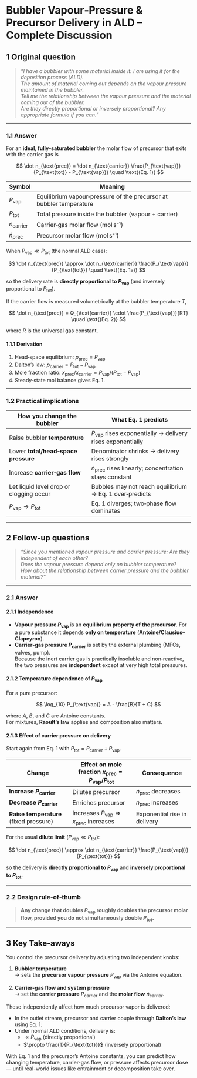 # Bubbler Vapour‑Pressure & Precursor Delivery in ALD – Complete Discussion

## 1  Original question  
> *“I have a bubbler with some material inside it. I am using it for the deposition process (ALD).  
> The amount of material coming out depends on the vapour pressure maintained in the bubbler.  
> Tell me the relationship between the vapour pressure and the material coming out of the bubbler.  
> Are they directly proportional or inversely proportional? Any appropriate formula if you can.”*

---

### 1.1  Answer  

For an **ideal, fully‑saturated bubbler** the molar flow of precursor that exits with the carrier gas is  

$$
\dot n_{\text{prec}} = 
\dot n_{\text{carrier}}
\frac{P_{\text{vap}}}{P_{\text{tot}} - P_{\text{vap}}}
\quad \text{(Eq. 1)}
$$

| Symbol | Meaning |
|--------|---------|
| $P_{\text{vap}}$ | Equilibrium vapour‑pressure of the precursor at bubbler temperature |
| $P_{\text{tot}}$ | Total pressure inside the bubbler (vapour + carrier) |
| $\dot n_{\text{carrier}}$ | Carrier‑gas molar flow (mol s⁻¹) |
| $\dot n_{\text{prec}}$ | Precursor molar flow (mol s⁻¹) |

When $P_{\text{vap}} \ll P_{\text{tot}}$ (the normal ALD case):  

$$
\dot n_{\text{prec}} \approx 
\dot n_{\text{carrier}}
\frac{P_{\text{vap}}}{P_{\text{tot}}}
\quad \text{(Eq. 1a)}
$$

so the delivery rate is **directly proportional to $P_{\text{vap}}$** (and inversely proportional to $P_{\text{tot}}$).  

If the carrier flow is measured volumetrically at the bubbler temperature $T$,  

$$
\dot n_{\text{prec}} = Q_{\text{carrier}} \cdot \frac{P_{\text{vap}}}{RT}
\quad \text{(Eq. 2)}
$$

where $R$ is the universal gas constant.

#### 1.1.1  Derivation  
1. Head‑space equilibrium: $p_{\text{prec}} = P_{\text{vap}}$  
2. Dalton’s law: $p_{\text{carrier}} = P_{\text{tot}} - P_{\text{vap}}$  
3. Mole fraction ratio: $x_{\text{prec}} / x_{\text{carrier}} = P_{\text{vap}} / (P_{\text{tot}} - P_{\text{vap}})$  
4. Steady‑state mol balance gives Eq. 1.

---

### 1.2  Practical implications  

| **How you change the bubbler** | **What Eq. 1 predicts** |
|--------------------------------|-------------------------|
| Raise bubbler **temperature** | $P_{\text{vap}}$ rises exponentially → delivery rises exponentially |
| Lower **total/head‑space pressure** | Denominator shrinks → delivery rises strongly |
| Increase **carrier‑gas flow** | $\dot n_{\text{prec}}$ rises linearly; concentration stays constant |
| Let liquid level drop or clogging occur | Bubbles may not reach equilibrium → Eq. 1 over‑predicts |
| $P_{\text{vap}} \to P_{\text{tot}}$ | Eq. 1 diverges; two‑phase flow dominates |

---

## 2  Follow‑up questions  
> *“Since you mentioned vapour pressure and carrier pressure: Are they independent of each other?  
> Does the vapour pressure depend only on bubbler temperature?  
> How about the relationship between carrier pressure and the bubbler material?”*

---

### 2.1  Answer  

#### 2.1.1  Independence  
* **Vapour pressure $P_{\text{vap}}$** is an **equilibrium property of the precursor**. For a pure substance it depends **only on temperature** (**Antoine/Clausius–Clapeyron**).  
* **Carrier‑gas pressure $P_{\text{carrier}}$** is set by the external plumbing (MFCs, valves, pump).  
Because the inert carrier gas is practically insoluble and non‑reactive, the two pressures are **independent** except at very high total pressures.

#### 2.1.2  Temperature dependence of $P_{\text{vap}}$  

For a pure precursor:  

$$
\log_{10} P_{\text{vap}} = A - \frac{B}{T + C}
$$

where $A$, $B$, and $C$ are Antoine constants.  
For mixtures, **Raoult’s law** applies and composition also matters.

#### 2.1.3  Effect of carrier pressure on delivery  

Start again from Eq. 1 with $P_{\text{tot}} = P_{\text{carrier}} + P_{\text{vap}}$.

| Change | Effect on mole fraction $x_{\text{prec}} = P_{\text{vap}} / P_{\text{tot}}$ | Consequence |
|--------|--------------------------------------------------------------------------|-------------|
| **Increase $P_{\text{carrier}}$** | Dilutes precursor | $\dot n_{\text{prec}}$ decreases |
| **Decrease $P_{\text{carrier}}$** | Enriches precursor | $\dot n_{\text{prec}}$ increases |
| **Raise temperature** (fixed pressure) | Increases $P_{\text{vap}} \Rightarrow x_{\text{prec}}$ increases | Exponential rise in delivery |

For the usual **dilute limit** ($P_{\text{vap}} \ll P_{\text{tot}}$):  

$$
\dot n_{\text{prec}} \approx 
\dot n_{\text{carrier}}
\frac{P_{\text{vap}}}{P_{\text{tot}}}
$$

so the delivery is **directly proportional to $P_{\text{vap}}$** and **inversely proportional to $P_{\text{tot}}$**.

---

### 2.2  Design rule‑of‑thumb  

> **Any change that doubles $P_{\text{vap}}$ roughly doubles the precursor molar flow, provided you do not simultaneously double $P_{\text{tot}}$.**

---

## 3  Key Take‑aways  

You control the precursor delivery by adjusting two independent knobs:

1. **Bubbler temperature**  
   → sets the **precursor vapour pressure** $P_{\text{vap}}$ via the Antoine equation.

2. **Carrier-gas flow and system pressure**  
   → set the **carrier pressure** $P_{\text{carrier}}$ and the **molar flow** $\dot n_{\text{carrier}}$.

These independently affect how much precursor vapor is delivered:

- In the outlet stream, precursor and carrier couple through **Dalton’s law** using Eq. 1.
- Under normal ALD conditions, delivery is:
  - $\propto P_{\text{vap}}$ (directly proportional)
  - $\propto \frac{1}{P_{\text{tot}}}$ (inversely proportional)

With Eq. 1 and the precursor’s Antoine constants, you can predict how changing temperature, carrier-gas flow, or pressure affects precursor dose — until real-world issues like entrainment or decomposition take over.
